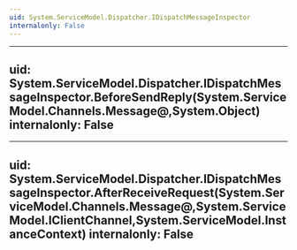 ```yaml
---
uid: System.ServiceModel.Dispatcher.IDispatchMessageInspector
internalonly: False
---
```


---
uid: System.ServiceModel.Dispatcher.IDispatchMessageInspector.BeforeSendReply(System.ServiceModel.Channels.Message@,System.Object)
internalonly: False
---

---
uid: System.ServiceModel.Dispatcher.IDispatchMessageInspector.AfterReceiveRequest(System.ServiceModel.Channels.Message@,System.ServiceModel.IClientChannel,System.ServiceModel.InstanceContext)
internalonly: False
---
